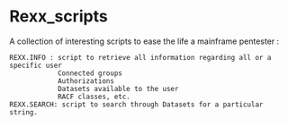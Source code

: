 # Rexx_scripts
A collection of interesting scripts to ease the life a mainframe pentester :

    REXX.INFO : script to retrieve all information regarding all or a specific user
                Connected groups
                Authorizations
                Datasets available to the user
                RACF classes, etc.
    REXX.SEARCH: script to search through Datasets for a particular string.
